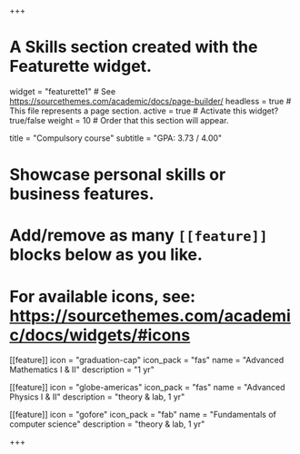+++
# A Skills section created with the Featurette widget.
widget = "featurette1"  # See https://sourcethemes.com/academic/docs/page-builder/
headless = true  # This file represents a page section.
active = true  # Activate this widget? true/false
weight = 10  # Order that this section will appear.

title = "Compulsory course"
subtitle = "GPA: 3.73 / 4.00"

# Showcase personal skills or business features.
# 
# Add/remove as many `[[feature]]` blocks below as you like.
# 
# For available icons, see: https://sourcethemes.com/academic/docs/widgets/#icons

[[feature]]
  icon = "graduation-cap"
  icon_pack = "fas"
  name = "Advanced Mathematics I & II"
  description = "1 yr"
  
[[feature]]
  icon = "globe-americas"
  icon_pack = "fas"
  name = "Advanced Physics I & II"
  description = "theory & lab, 1 yr"  
  
[[feature]]
  icon = "gofore"
  icon_pack = "fab"
  name = "Fundamentals of computer science"
  description = "theory & lab, 1 yr"

+++

